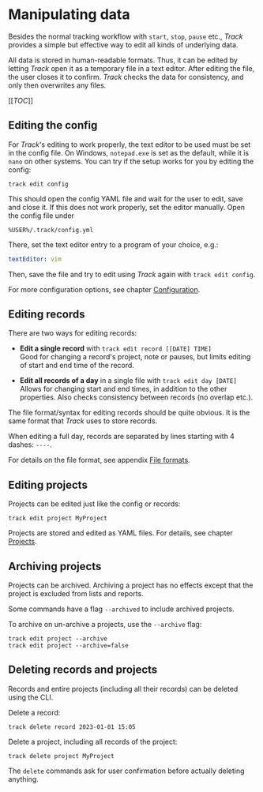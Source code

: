 # Manipulating data

Besides the normal tracking workflow with `start`, `stop`, `pause` etc.,
*Track* provides a simple but effective way to edit all kinds of underlying data.

All data is stored in human-readable formats.
Thus, it can be edited by letting *Track* open it as a temporary file in a text editor.
After editing the file, the user closes it to confirm.
*Track* checks the data for consistency, and only then overwrites any files.

[[_TOC_]]

## Editing the config

For *Track*'s editing to work properly, the text editor to be used must be set in the config file.
On Windows, `notepad.exe` is set as the default, while it is `nano` on other systems.
You can try if the setup works for you by editing the config:

```shell
track edit config
```

This should open the config YAML file and wait for the user to edit, save and close it.
If this does not work properly, set the editor manually. Open the config file under

```text
%USER%/.track/config.yml
```

There, set the text editor entry to a program of your choice, e.g.:

```yaml
textEditor: vim
```

Then, save the file and try to edit using *Track* again with `track edit config`.

For more configuration options, see chapter [Configuration](./configuration.md).

## Editing records

There are two ways for editing records:

* **Edit a single record** with `track edit record [[DATE] TIME]`  
  Good for changing a record's project, note or pauses, but limits editing of start and end time of the record.

* **Edit all records of a day** in a single file with `track edit day [DATE]`  
  Allows for changing start and end times, in addition to the other properties.
  Also checks consistency between records (no overlap etc.).

The file format/syntax for editing records should be quite obvious.
It is the same format that *Track* uses to store records.

When editing a full day, records are separated by lines starting with 4 dashes: `----`.

For details on the file format, see appendix [File formats](./file-formats.md).

## Editing projects

Projects can be edited just like the config or records:

```shell
track edit project MyProject
```

Projects are stored and edited as YAML files. For details, see chapter [Projects](./projects.md).

## Archiving projects

Projects can be archived.
Archiving a project has no effects except that the project is excluded from lists and reports.

Some commands have a flag `--archived` to include archived projects.

To archive on un-archive a projects, use the `--archive` flag:

```shell
track edit project --archive
track edit project --archive=false
```

## Deleting records and projects

Records and entire projects (including all their records) can be deleted using the CLI.

Delete a record:

```shell
track delete record 2023-01-01 15:05
```

Delete a project, including all records of the project:

```shell
track delete project MyProject
```

The `delete` commands ask for user confirmation before actually deleting anything.
